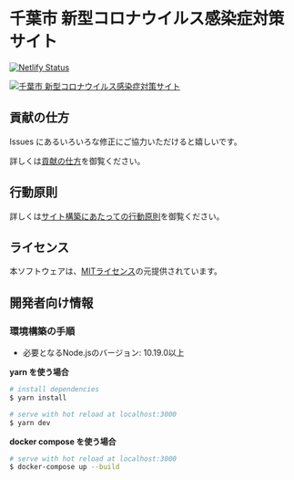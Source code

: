 # 千葉市 新型コロナウイルス感染症対策サイト

[![Netlify Status](https://api.netlify.com/api/v1/badges/bc7ec303-8d98-478d-85d3-c876109bb55d/deploy-status)](https://app.netlify.com/sites/stopcovid19-chiba/deploys)

[![千葉市 新型コロナウイルス感染症対策サイト](https://github.com/codeforchiba/covid19/blob/development/static/ogp.png?raw=true)](https://stopcovid19.code4chiba.org/)

## 貢献の仕方

Issues にあるいろいろな修正にご協力いただけると嬉しいです。

詳しくは[貢献の仕方](./.github/CONTRIBUTING.md)を御覧ください。


## 行動原則
詳しくは[サイト構築にあたっての行動原則](./.github/CODE_OF_CONDUCT.md)を御覧ください。

## ライセンス
本ソフトウェアは、[MITライセンス](./LICENSE.txt)の元提供されています。

## 開発者向け情報

### 環境構築の手順

- 必要となるNode.jsのバージョン: 10.19.0以上

**yarn を使う場合**
``` bash
# install dependencies
$ yarn install

# serve with hot reload at localhost:3000
$ yarn dev
```

**docker compose を使う場合**
```bash
# serve with hot reload at localhost:3000
$ docker-compose up --build
```
